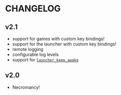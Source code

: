 # CHANGELOG

## v2.1

- support for games with custom key bindings!
- support for the launcher with custom key bindings!
- remote logging
- configurable log levels
- support for [`launcher_keep_awake`](https://github.com/winnitron/launcher_keep_awake)

## v2.0

- Necromancy!